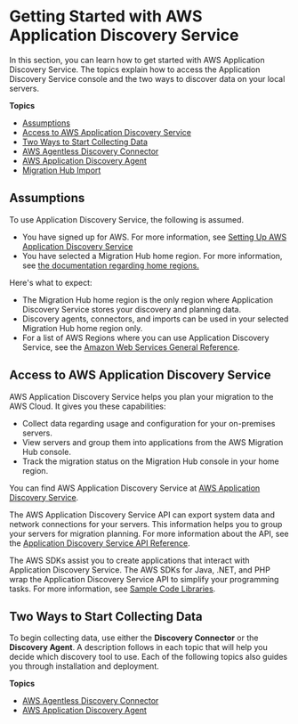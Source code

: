 # Getting Started with AWS Application Discovery Service<a name="getting-started"></a>

In this section, you can learn how to get started with AWS Application Discovery Service\. The topics explain how to access the Application Discovery Service console and the two ways to discover data on your local servers\.

**Topics**
+ [Assumptions](#gs-assumptions)
+ [Access to AWS Application Discovery Service](#access-via-console-and-api)
+ [Two Ways to Start Collecting Data](#collect-two-ways)
+ [AWS Agentless Discovery Connector](discovery-connector.md)
+ [AWS Application Discovery Agent](discovery-agent.md)
+ [Migration Hub Import](discovery-import.md)

## Assumptions<a name="gs-assumptions"></a>

To use Application Discovery Service, the following is assumed\.
+ You have signed up for AWS\. For more information, see [Setting Up AWS Application Discovery Service](setting-up.md)
+ You have selected a Migration Hub home region\. For more information, see [the documentation regarding home regions\.](https://docs.aws.amazon.com/migrationhub/latest/ug/home-region.html)

Here's what to expect:
+ The Migration Hub home region is the only region where Application Discovery Service stores your discovery and planning data\.
+ Discovery agents, connectors, and imports can be used in your selected Migration Hub home region only\.
+ For a list of AWS Regions where you can use Application Discovery Service, see the [Amazon Web Services General Reference](https://docs.aws.amazon.com/general/latest/gr/rande.html#migrationhub-region)\.

## Access to AWS Application Discovery Service<a name="access-via-console-and-api"></a>

 AWS Application Discovery Service helps you plan your migration to the AWS Cloud\. It gives you these capabilities:
+ Collect data regarding usage and configuration for your on\-premises servers\.
+ View servers and group them into applications from the AWS Migration Hub console\.
+ Track the migration status on the Migration Hub console in your home region\.

 You can find AWS Application Discovery Service at [AWS Application Discovery Service](http://console.aws.amazon.com/discovery/home)\.

The AWS Application Discovery Service API can export system data and network connections for your servers\. This information helps you to group your servers for migration planning\. For more information about the API, see the [Application Discovery Service API Reference](https://docs.aws.amazon.com/application-discovery/latest/APIReference/)\.

The AWS SDKs assist you to create applications that interact with Application Discovery Service\. The AWS SDKs for Java, \.NET, and PHP wrap the Application Discovery Service API to simplify your programming tasks\. For more information, see [Sample Code Libraries](http://aws.amazon.com/code)\.

## Two Ways to Start Collecting Data<a name="collect-two-ways"></a>

To begin collecting data, use either the **Discovery Connector** or the **Discovery Agent**\. A description follows in each topic that will help you decide which discovery tool to use\. Each of the following topics also guides you through installation and deployment\.

**Topics**
+ [AWS Agentless Discovery Connector](discovery-connector.md)
+ [ AWS Application Discovery Agent](discovery-agent.md)
